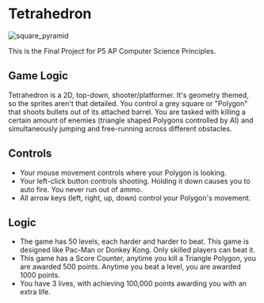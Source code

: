 # Tetrahedron
![square_pyramid](https://user-images.githubusercontent.com/22828501/33727067-d81fd3d0-db2b-11e7-99f6-11f898d18b81.png)

This is the Final Project for P5 AP Computer Science Principles.

## Game Logic
Tetrahedron is a 2D, top-down, shooter/platformer. It's geometry themed, so the sprites aren't that detailed. You control a grey square or "Polygon" that shoots bullets out of its attached barrel. You are tasked with killing a certain amount of enemies (triangle shaped Polygons controlled by AI) and simultaneously jumping and free-running across different obstacles. 

## Controls 
- Your mouse movement controls where your Polygon is looking.
- Your left-click button controls shooting. Holding it down causes you to auto fire. You never run out of ammo.
- All arrow keys (left, right, up, down) control your Polygon's movement. 

## Logic
- The game has 50 levels, each harder and harder to beat. This game is designed like Pac-Man or Donkey Kong. Only skilled players can beat it. 
- This game has a Score Counter, anytime you kill a Triangle Polygon, you are awarded 500 points. Anytime you beat a level, you are awarded 1000 points. 
- You have 3 lives, with achieving 100,000 points awarding you with an extra life.

